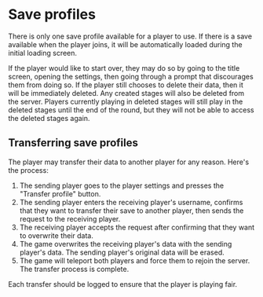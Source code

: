 # Save profiles
There is only one save profile available for a player to use. If there is a save available when the player joins, it will be automatically loaded during the initial loading screen. 

If the player would like to start over, they may do so by going to the title screen, opening the settings, then going through a prompt that discourages them from doing so. If the player still chooses to delete their data, then it will be immediately deleted. Any created stages will also be deleted from the server. Players currently playing in deleted stages will still play in the deleted stages until the end of the round, but they will not be able to access the deleted stages again.

## Transferring save profiles
The player may transfer their data to another player for any reason. Here's the process:
1. The sending player goes to the player settings and presses the "Transfer profile" button.
2. The sending player enters the receiving player's username, confirms that they want to transfer their save to another player, then sends the request to the receiving player.
3. The receiving player accepts the request after confirming that they want to overwrite their data. 
4. The game overwrites the receiving player's data with the sending player's data. The sending player's original data will be erased.
5. The game will teleport both players and force them to rejoin the server. The transfer process is complete.

Each transfer should be logged to ensure that the player is playing fair.